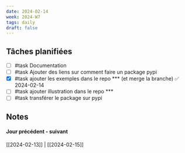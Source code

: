 ```yaml
---
date: 2024-02-14
week: 2024-W7
tags: daily
draft: false 
---
```


## Tâches planifiées

- [ ] #task Documentation
- [ ] #task Ajouter des liens sur comment faire un package pypi
- [x] #task ajouter les exemples dans le repo *** (et merge la branche) ✅ 2024-02-14
- [ ] #task ajouter illustration dans le repo *** 
- [ ] #task transférer le package sur pypi

## Notes


#### Jour précédent - suivant 
[[2024-02-13]] | [[2024-02-15]]
